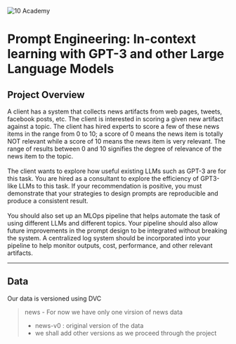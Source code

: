 ![10 Academy](https://static.wixstatic.com/media/081e5b_5553803fdeec4cbb817ed4e85e1899b2~mv2.png/v1/fill/w_246,h_106,al_c,q_85,usm_0.66_1.00_0.01,enc_auto/10%20Academy%20FA-02%20-%20transparent%20background%20-%20cropped.png)

# Prompt Engineering: In-context learning with GPT-3 and other Large Language Models

## Project Overview
A client has a system that collects news artifacts from web pages, tweets, facebook posts, etc. The client is interested in scoring a given new artifact against a topic. The client has hired experts to score a few of these news items in the range from 0 to 10; a score of 0 means the news item is totally NOT relevant while a score of 10 means the news item is very relevant. The range of results between 0 and 10 signifies the  degree of relevance of the news item to the topic. <br><br>
The client wants to explore how useful existing LLMs such as GPT-3 are for this task. You are hired as a consultant to explore the efficiency of GPT3-like LLMs to this task. If your recommendation is positive, you must demonstrate that your strategies to design prompts are reproducible and produce a consistent result. <br><br>
You should also set up an MLOps pipeline that helps automate the task of using different LLMs and different topics. Your pipeline should also allow future improvements in the prompt design to be integrated without breaking the system. A centralized log system should be incorporated into your pipeline to help monitor outputs, cost, performance, and other relevant artifacts.

***
## Data
Our data is versioned using DVC
> news - For now we have only one virsion of news data
> - news-v0 : original version of the data
> - we shall add other versions as we proceed through the project
